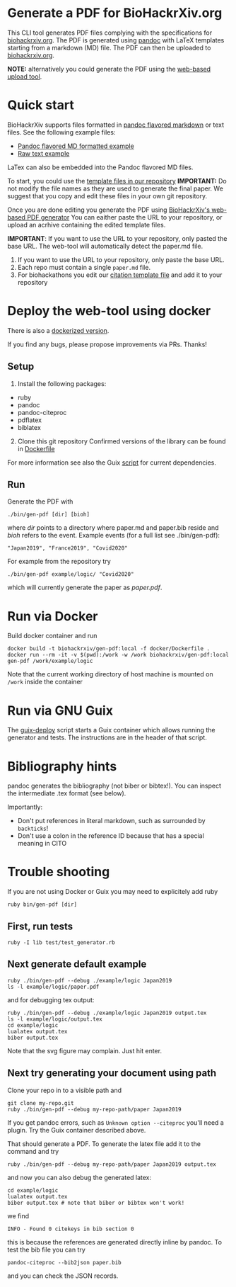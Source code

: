# Generate a PDF for BioHackrXiv.org

This CLI tool generates PDF files complying with the specifications for [biohackrxiv.org](https://biohackrxiv.org/).
The PDF is generated using [pandoc](https://pandoc.org/) with LaTeX templates starting from a markdown (MD) file.
The PDF can then be uploaded to [biohackrxiv.org](https://biohackrxiv.org/).

**NOTE:** alternatively you could generate the PDF using the [web-based upload tool](http://preview.biohackrxiv.org/).

# Quick start

BioHackrXiv supports files formatted in [pandoc flavored markdown](https://pandoc.org/MANUAL.html#pandocs-markdown) or text files.
See the following example files:
- [Pandoc flavored MD formatted example](https://github.com/biohackrxiv/bhxiv-gen-pdf/blob/master/example/logic/paper.md)
- [Raw text example](https://raw.githubusercontent.com/biohackrxiv/bhxiv-gen-pdf/master/example/logic/paper.md)

LaTex can also be embedded into the Pandoc flavored MD files.

To start, you could use the [template files in our repository](https://github.com/biohackrxiv/bhxiv-gen-pdf/blob/master/example/logic/)
**IMPORTANT:** Do not modify the file names as they are used to generate the final paper.
We suggest that you copy and edit these files in your own git repository.

Once you are done editing you generate the PDF using [BioHackrXiv's web-based PDF generator](preview.biohackrxiv.org)
You can eaither paste the URL to your repository, or upload an acrhive containing the edited template files.

**IMPORTANT**: If you want to use the URL to your repository, only pasted the base URL. The web-tool will automatically detect the paper.md file.

1. If you want to use the URL to your repository, only paste the base URL.
2. Each repo must contain a single `paper.md` file.
3. For biohackathons you edit our [citation template file](https://github.com/biohackrxiv/publication-template) and add it to your repository

# Deploy the web-tool using docker

There is also a [dockerized version](#run-via-docker).

If you find any bugs, please propose improvements via PRs. Thanks!

## Setup

1. Install the following packages:
  - ruby
  - pandoc
  - pandoc-citeproc
  - pdflatex
  - biblatex
2. Clone this git repository
Confirmed versions of the library can be found in [Dockerfile](https://github.com/biohackrxiv/bhxiv-gen-pdf/blob/master/docker/Dockerfile)

For more information see also the Guix [script](.guix-deploy) for current dependencies.

## Run

Generate the PDF with

    ./bin/gen-pdf [dir] [bioh]

where *dir* points to a directory where paper.md and paper.bib reside
and *bioh* refers to the event. Example events (for a full list see ./bin/gen-pdf):

    "Japan2019", "France2019", "Covid2020"

For example from the repository try

    ./bin/gen-pdf example/logic/ "Covid2020"

which will currently generate the paper as *paper.pdf*.

# Run via Docker

Build docker container and run

    docker build -t biohackrxiv/gen-pdf:local -f docker/Dockerfile .
    docker run --rm -it -v $(pwd):/work -w /work biohackrxiv/gen-pdf:local gen-pdf /work/example/logic

Note that the current working directory of host machine is mounted on `/work` inside the container

# Run via GNU Guix

The [guix-deploy](./.guix-deploy) script starts a Guix container which allows running
the generator and tests. The instructions are in the header of that script.

# Bibliography hints

pandoc generates the bibliography (not biber or bibtex!).
You can inspect the intermediate .tex format (see below).

Importantly:

* Don't put references in literal markdown, such as surrounded by `backticks`!
* Don't use a colon in the reference ID because that has a special meaning in CITO

# Trouble shooting

If you are not using Docker or Guix you may need to explicitely add ruby

    ruby bin/gen-pdf [dir]

## First, run tests

    ruby -I lib test/test_generator.rb

## Next generate default example

    ruby ./bin/gen-pdf --debug ./example/logic Japan2019
    ls -l example/logic/paper.pdf

and for debugging tex output:

    ruby ./bin/gen-pdf --debug ./example/logic Japan2019 output.tex
    ls -l example/logic/output.tex
    cd example/logic
    lualatex output.tex
    biber output.tex

Note that the svg figure may complain. Just hit enter.

## Next try generating your document using path

Clone your repo in to a visible path and

    git clone my-repo.git
    ruby ./bin/gen-pdf --debug my-repo-path/paper Japan2019

If you get pandoc errors, such as `Unknown option --citeproc` you'll need a plugin.
Try the Guix container described above.

That should generate a PDF. To generate the latex file add it to the command and try

    ruby ./bin/gen-pdf --debug my-repo-path/paper Japan2019 output.tex

and now you can also debug the generated latex:

    cd example/logic
    lualatex output.tex
    biber output.tex # note that biber or bibtex won't work!

we find

    INFO - Found 0 citekeys in bib section 0

this is because the references are generated directly inline by pandoc. To test the bib file you can try

    pandoc-citeproc --bib2json paper.bib

and you can check the JSON records.
